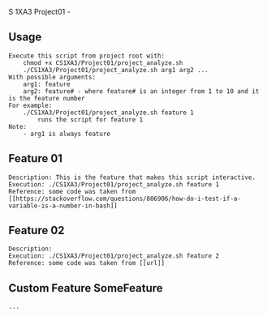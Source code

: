 S 1XA3 Project01 - <MyMacId>
## Usage
    Execute this script from project root with:
        chmod +x CS1XA3/Project01/project_analyze.sh
        ./CS1XA3/Project01/project_analyze.sh arg1 arg2 ...
    With possible arguments:
        arg1: feature 
        arg2: feature# - where feature# is an integer from 1 to 10 and it is the feature number
    For example:
        ./CS1XA3/Project01/project_analyze.sh feature 1
            runs the script for feature 1 
    Note:
        - arg1 is always feature 
## Feature 01
    Description: This is the feature that makes this script interactive.
    Execution: ./CS1XA3/Project01/project_analyze.sh feature 1
    Reference: some code was taken from [[https://stackoverflow.com/questions/806906/how-do-i-test-if-a-variable-is-a-number-in-bash]]
## Feature 02
    Description: 
    Execution: ./CS1XA3/Project01/project_analyze.sh feature 2
    Reference: some code was taken from [[url]]
## Custom Feature SomeFeature
    ...
